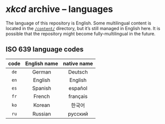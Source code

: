 <!-- SPDX-License-Identifier: CC0-1.0 OR 0BSD -->
# <i>xkcd</i> archive&nbsp;&ndash; languages

The language of this repository is English. Some multilingual content is located in the [`/content/`](../content/) directory, but it’s still managed in English here. It is possible that the repository might become fully-multilingual in the future.

## ISO&nbsp;639 language codes

| code | English name | native name |
|:----:|:------------:|:-----------:|
| `de` |    German    |   Deutsch   |
| `en` |    English   |   English   |
| `es` |    Spanish   |   español   |
| `fr` |    French    |   français  |
| `ko` |    Korean    |   한국어    |
| `ru` |    Russian   |   русский   |
